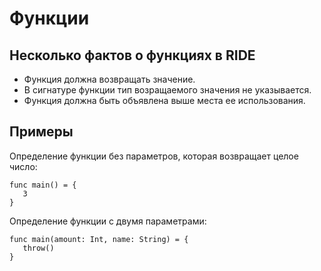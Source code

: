 # Функции
## Несколько фактов о функциях в RIDE
- Функция должна возвращать значение.
- В сигнатуре функции тип возращаемого значения не указывается.
- Функция должна быть объявлена  выше места ее использования.
## Примеры
Определение функции без параметров, которая возвращает целое число:
```
func main() = {
   3
}
```
Определение функции с двумя параметрами:
```
func main(amount: Int, name: String) = {
   throw()
}
```